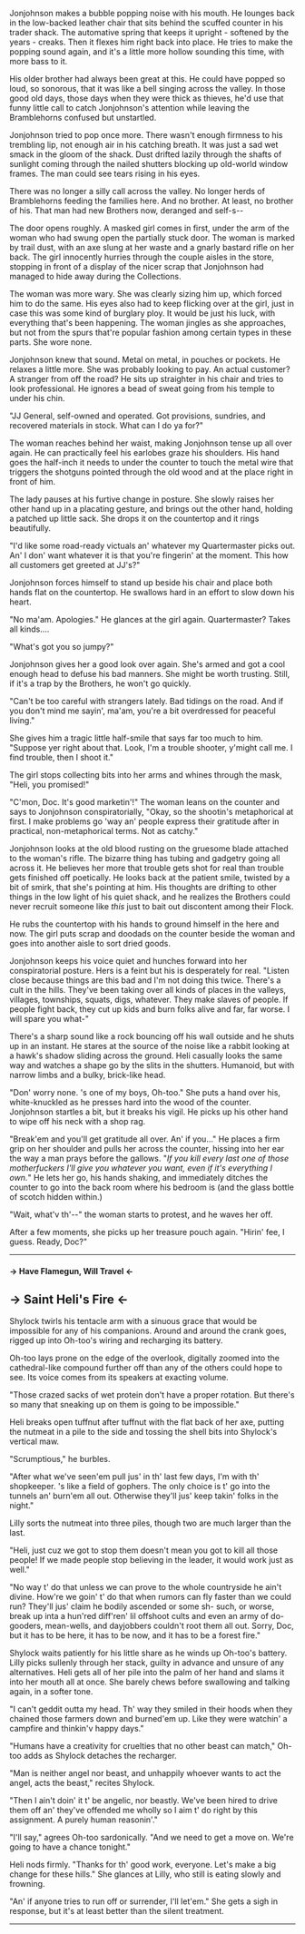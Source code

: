 Jonjohnson makes a bubble popping noise with his mouth. He lounges back in the low-backed leather chair that sits behind the scuffed counter in his trader shack. The automative spring that keeps it upright - softened by the years - creaks. Then it flexes him right back into place. He tries to make the popping sound again, and it's a little more hollow sounding this time, with more bass to it. 

His older brother had always been great at this. He could have popped so loud, so sonorous, that it was like a bell singing across the valley. In those good old days, those days when they were thick as thieves, he'd use that funny little call to catch Jonjohnson's attention while leaving the Bramblehorns confused but unstartled. 

Jonjohnson tried to pop once more. There wasn't enough firmness to his trembling lip, not enough air in his catching breath. It was just a sad wet smack in the gloom of the shack. Dust drifted lazily through the shafts of sunlight coming through the nailed shutters blocking up old-world window frames. The man could see tears rising in his eyes.

There was no longer a silly call across the valley. No longer herds of Bramblehorns feeding the families here. And no brother. At least, no brother of his. That man had new Brothers now, deranged and self-s--

The door opens roughly. A masked girl comes in first, under the arm of the woman who had swung open the partially stuck door. The woman is marked by trail dust, with an axe slung at her waste and a gnarly bastard rifle on her back. The girl innocently hurries through the couple aisles in the store, stopping in front of a display of the nicer scrap that Jonjohnson had managed to hide away during the Collections.

The woman was more wary. She was clearly sizing him up, which forced him to do the same. His eyes also had to keep flicking over at the girl, just in case this was some kind of burglary ploy. It would be just his luck, with everything that's been happening. The woman jingles as she approaches, but not from the spurs that're popular fashion among certain types in these parts. She wore none. 

Jonjohnson knew that sound. Metal on metal, in pouches or pockets. He relaxes a little more. She was probably looking to pay. An actual customer? A stranger from off the road? He sits up straighter in his chair and tries to look professional. He ignores a bead of sweat going from his temple to under his chin.

"JJ General, self-owned and operated. Got provisions, sundries, and recovered materials in stock. What can I do ya for?"

The woman reaches behind her waist, making Jonjohnson tense up all over again. He can practically feel his earlobes graze his shoulders. His hand goes the half-inch it needs to under the counter to touch the metal wire that triggers the shotguns pointed through the old wood and at the place right in front of him.

The lady pauses at his furtive change in posture. She slowly raises her other hand up in a placating gesture, and brings out the other hand, holding a patched up little sack. She drops it on the countertop and it rings beautifully.

"I'd like some road-ready victuals an' whatever my Quartermaster picks out. An' I don' want whatever it is that you're fingerin' at the moment. This how all customers get greeted at JJ's?"

Jonjohnson forces himself to stand up beside his chair and place both hands flat on the countertop. He swallows hard in an effort to slow down his heart. 

"No ma'am. Apologies." He glances at the girl again. Quartermaster? Takes all kinds....

"What's got you so jumpy?"

Jonjohnson gives her a good look over again. She's armed and got a cool enough head to defuse his bad manners. She might be worth trusting. Still, if it's a trap by the Brothers, he won't go quickly.

"Can't be too careful with strangers lately. Bad tidings on the road. And if you don't mind me sayin', ma'am, you're a bit overdressed for peaceful living."

She gives him a tragic little half-smile that says far too much to him. "Suppose yer right about that. Look, I'm a trouble shooter, y'might call me. I find trouble, then I shoot it."

The girl stops collecting bits into her arms and whines through the mask, "Heli, you promised!"

"C'mon, Doc. It's good marketin'!" The woman leans on the counter and says to Jonjohnson conspiratorially, "Okay, so the shootin's metaphorical at first. I make problems go 'way an' people express their gratitude after in practical, non-metaphorical terms. Not as catchy."

Jonjohnson looks at the old blood rusting on the gruesome blade attached to the woman's rifle. The bizarre thing has tubing and gadgetry going all across it. He believes her more that trouble gets shot for real than trouble gets finished off poetically. He looks back at the patient smile, twisted by a bit of smirk, that she's pointing at him. His thoughts are drifting to other things in the low light of his quiet shack, and he realizes the Brothers could never recruit someone like *this* just to bait out discontent among their Flock.

He rubs the countertop with his hands to ground himself in the here and now. The girl puts scrap and doodads on the counter beside the woman and goes into another aisle to sort dried goods.

Jonjohnson keeps his voice quiet and hunches forward into her conspiratorial posture. Hers is a feint but his is desperately for real. "Listen close because things are this bad and I'm not doing this twice. There's a cult in the hills. They've been taking over all kinds of places in the valleys, villages, townships, squats, digs, whatever. They make slaves of people. If people fight back, they cut up kids and burn folks alive and far, far worse. I will spare you what-"

There's a sharp sound like a rock bouncing off his wall outside and he shuts up in an instant. He stares at the source of the noise like a rabbit looking at a hawk's shadow sliding across the ground. Heli casually looks the same way and watches a shape go by the slits in the shutters. Humanoid, but with narrow limbs and a bulky, brick-like head.

"Don' worry none. 's one of my boys, Oh-too." She puts a hand over his, white-knuckled as he presses hard into the wood of the counter. Jonjohnson startles a bit, but it breaks his vigil. He picks up his other hand to wipe off his neck with a shop rag.

"Break'em and you'll get gratitude all over. An' if you..." He places a firm grip on her shoulder and pulls her across the counter, hissing into her ear the way a man prays before the gallows. "*If you kill every last one of those motherfuckers I'll give you whatever you want, even if it's everything I own.*" He lets her go, his hands shaking, and immediately ditches the counter to go into the back room where his bedroom is (and the glass bottle of scotch hidden within.)

"Wait, what'v th'--" the woman starts to protest, and he waves her off.

After a few moments, she picks up her treasure pouch again. "Hirin' fee, I guess. Ready, Doc?"
______

#### -> Have Flamegun, Will Travel <-
## -> Saint Heli's Fire <-

Shylock twirls his tentacle arm with a sinuous grace that would be impossible for any of his companions. Around and around the crank goes, rigged up into Oh-too's wiring and recharging its battery.

Oh-too lays prone on the edge of the overlook, digitally zoomed into the cathedral-like compound further off than any of the others could hope to see. Its voice comes from its speakers at exacting volume.

"Those crazed sacks of wet protein don't have a proper rotation. But there's so many that sneaking up on them is going to be impossible."

Heli breaks open tuffnut after tuffnut with the flat back of her axe, putting the nutmeat in a pile to the side and tossing the shell bits into Shylock's vertical maw.

"Scrumptious," he burbles.

"After what we've seen'em pull jus' in th' last few days, I'm with th' shopkeeper. 's like a field of gophers. The only choice is t' go into the tunnels an' burn'em all out. Otherwise they'll jus' keep takin' folks in the night."

Lilly sorts the nutmeat into three piles, though two are much larger than the last. 

"Heli, just cuz we got to stop them doesn't mean you got to kill all those people! If we made people stop believing in the leader, it would work just as well."

"No way t' do that unless we can prove to the whole countryside he ain't divine. How're we goin' t' do that when rumors can fly faster than we could run? They'll jus' claim he bodily ascended or some sh- such, or worse, break up inta a hun'red diff'ren' lil offshoot cults and even an army of do-gooders, mean-wells, and dayjobbers couldn't root them all out. Sorry, Doc, but it has to be here, it has to be now, and it has to be a forest fire."

Shylock waits patiently for his little share as he winds up Oh-too's battery. Lilly picks sullenly through her stack, guilty in advance and unsure of any alternatives. Heli gets all of her pile into the palm of her hand and slams it into her mouth all at once. She barely chews before swallowing and talking again, in a softer tone.

"I can't geddit outta my head. Th' way they smiled in their hoods when they chained those farmers down and burned'em up. Like they were watchin' a campfire and thinkin'v happy days."

"Humans have a creativity for cruelties that no other beast can match," Oh-too adds as Shylock detaches the recharger. 

"Man is neither angel nor beast, and unhappily whoever wants to act the angel, acts the beast," recites Shylock.

"Then I ain't doin' it t' be angelic, nor beastly. We've been hired to drive them off an' they've offended me wholly so I aim t' do right by this assignment. A purely human reasonin'."

"I'll say," agrees Oh-too sardonically. "And we need to get a move on. We're going to have a chance tonight."

Heli nods firmly. "Thanks for th' good work, everyone. Let's make a big change for these hills." She glances at Lilly, who still is eating slowly and frowning. 

"An' if anyone tries to run off or surrender, I'll let'em." She gets a sigh in response, but it's at least better than the silent treatment.
______